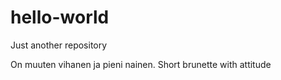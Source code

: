 # hello-world
Just another repository

On muuten vihanen ja pieni nainen.
Short brunette with attitude
